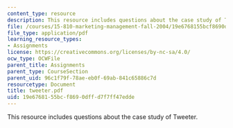 ```yaml
---
content_type: resource
description: This resource includes questions about the case study of Tweeter.
file: /courses/15-810-marketing-management-fall-2004/19e6768155bcf8690dffd7f7ff47edde_tweeter.pdf
file_type: application/pdf
learning_resource_types:
- Assignments
license: https://creativecommons.org/licenses/by-nc-sa/4.0/
ocw_type: OCWFile
parent_title: Assignments
parent_type: CourseSection
parent_uid: 96c1f79f-78ae-eb0f-69ab-841c65886c7d
resourcetype: Document
title: tweeter.pdf
uid: 19e67681-55bc-f869-0dff-d7f7ff47edde
---
```

This resource includes questions about the case study of Tweeter.